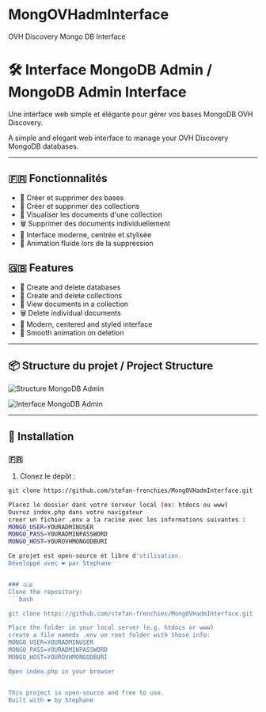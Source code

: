 # MongOVHadmInterface
OVH Discovery Mongo DB Interface
# 🛠️ Interface MongoDB Admin / MongoDB Admin Interface

Une interface web simple et élégante pour gérer vos bases MongoDB OVH Discovery.

A simple and elegant web interface to manage your OVH Discovery MongoDB databases.

---

## 🇫🇷 Fonctionnalités

- 🏦 Créer et supprimer des bases
- 📁 Créer et supprimer des collections
- 📄 Visualiser les documents d'une collection
- 🗑️ Supprimer des documents individuellement
- 🎨 Interface moderne, centrée et stylisée
- 💨 Animation fluide lors de la suppression

## 🇬🇧 Features

- 🏦 Create and delete databases
- 📁 Create and delete collections
- 📄 View documents in a collection
- 🗑️ Delete individual documents
- 🎨 Modern, centered and styled interface
- 💨 Smooth animation on deletion

---

## 📦 Structure du projet / Project Structure


![Structure MongoDB Admin](https://github.com/stefan-frenchies/MongOVHadmInterface/MongOVHadmin.png)

![Interface MongoDB Admin](https://github.com/stefan-frenchies/MongOVHadmInterface/MongOVHadmInterface.png)


---

## 🚀 Installation

### 🇫🇷

1. Clonez le dépôt :

```bash
git clone https://github.com/stefan-frenchies/MongOVHadmInterface.git

Placez le dossier dans votre serveur local (ex: htdocs ou www)
Ouvrez index.php dans votre navigateur
creer un fichier .env a la racine avec les informations suivantes :
MONGO_USER=YOURADMINUSER
MONGO_PASS=YOURADMINPASSWORD
MONGO_HOST=YOUROVHMONGODBURI

Ce projet est open-source et libre d'utilisation.
Développé avec ❤️ par Stephane


### 🇬🇧
Clone the repository:
```bash

git clone https://github.com/stefan-frenchies/MongOVHadmInterface.git

Place the folder in your local server (e.g. htdocs or www)
create a file nameds .env on root folder with those info:
MONGO_USER=YOURADMINUSER
MONGO_PASS=YOURADMINPASSWORD
MONGO_HOST=YOUROVHMONGODBURI

Open index.php in your browser


This project is open-source and free to use.
Built with ❤️ by Stephane

